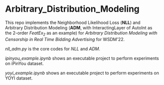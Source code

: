 # Arbitrary_Distribution_Modeling

This repo implements the Neighborhood Likelihood Loss (**NLL**) and Arbitrary Distribution Modeling (**ADM**, with InteractingLayer of AutoInt as the 2-order *FeatEx<sub>2</sub>* as an example) for *Arbitrary Distribution Modeling with Censorship in Real Time Bidding Advertising* for WSDM'22.

*nll_adm.py* is the core codes for *NLL* and *ADM*.

*ipinyou_example.ipynb* shows an executable project to perform experiments on iPinYou dataset.

*yoyi_example.ipynb* shows an executable project to perform experiments on YOYI dataset.
